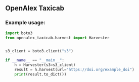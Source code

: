 ## OpenAlex Taxicab


### Example usage:

```python
import boto3
from openalex_taxicab.harvest import Harvester


s3_client = boto3.client("s3")

if __name__ == "__main__":
    h = Harvester(s3=s3_client)
    result = h.harvest(url="https://doi.org/example_doi")
    print(result.to_dict())
```
